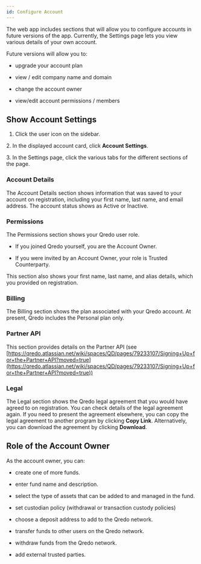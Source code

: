 ```yaml
---
id: Configure Account
---
```


The web app includes sections that will allow you to configure accounts in future versions of the app. Currently, the Settings page lets you view various details of your own account.

Future versions will allow you to:

*   upgrade your account plan

*   view / edit company name and domain

*   change the account owner

*   view/edit account permissions / members


Show Account Settings
---------------------

1.  Click the user icon on the sidebar.


2\. In the displayed account card, click **Account Settings**.

3\. In the Settings page, click the various tabs for the different sections of the page.

### Account Details

The Account Details section shows information that was saved to your account on registration, including your first name, last name, and email address. The account status shows as Active or Inactive.

### Permissions

The Permissions section shows your Qredo user role.

*   If you joined Qredo yourself, you are the Account Owner.

*   If you were invited by an Account Owner, your role is Trusted Counterparty.


This section also shows your first name, last name, and alias details, which you provided on registration.

### Billing

The Billing section shows the plan associated with your Qredo account. At present, Qredo includes the Personal plan only.

### Partner API

This section provides details on the Partner API (see [https://qredo.atlassian.net/wiki/spaces/QD/pages/79233107/Signing+Up+for+the+Partner+API?moved=true](https://qredo.atlassian.net/wiki/spaces/QD/pages/79233107/Signing+Up+for+the+Partner+API?moved=true))

### Legal

The Legal section shows the Qredo legal agreement that you would have agreed to on registration. You can check details of the legal agreement again. If you need to present the agreement elsewhere, you can copy the legal agreement to another program by clicking **Copy Link**. Alternatively, you can download the agreement by clicking **Download**.

Role of the Account Owner
-------------------------

As the account owner, you can:

*   create one of more funds.

*   enter fund name and description.

*   select the type of assets that can be added to and managed in the fund.

*   set custodian policy (withdrawal or transaction custody policies)

*   choose a deposit address to add to the Qredo network.

*   transfer funds to other users on the Qredo network.

*   withdraw funds from the Qredo network.

*   add external trusted parties.
